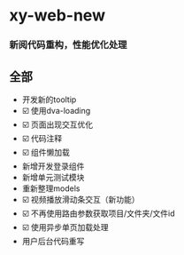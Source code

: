 # xy-web-new
### 新阅代码重构，性能优化处理

## 全部
* 开发新的tooltip
* ☑️ 使用dva-loading
* ☑️ 页面出现交互优化
* ☑️ 代码注释
* ☑️ 组件懒加载
* 新增开发登录组件
* 新增单元测试模块
* 重新整理models
* ☑️ 视频播放滑动条交互（新功能）
* ☑️ 不再使用路由参数获取项目/文件夹/文件id
* ☑️ 使用异步单页加载处理
* 用户后台代码重写

